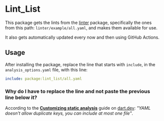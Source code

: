 # Lint_List

This package gets the lints from the [linter](https://pub.dev/packages/linter) package, specifically the ones from this path: `linter/example/all.yaml`, and makes them available for use.

It also gets automatically updated every now and then using GitHub Actions.

## Usage

After installing the package, replace the line that starts with `include`, in the `analysis_options.yaml` file, with this line:

```yaml
include: package:lint_list/all.yaml
```

### Why do I have to replace the line and not paste the previous line below it?

According to the [**Customizing static analysis**](https://dart.dev/guides/language/analysis-options#the-analysis-options-file) guide on [dart.dev](https://dart.dev):
*"YAML doesn’t allow duplicate keys, you can include at most one file"*.

